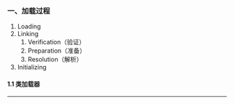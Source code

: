 ### 一、加载过程

1. Loading
2. Linking
   1. Verification（验证）
   2. Preparation（准备）
   3. Resolution（解析）
3. Initializing



#### 1.1 类加载器

---


































































